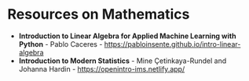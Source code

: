 # Resources on Mathematics

- **Introduction to Linear Algebra for Applied Machine Learning with Python** - Pablo Caceres - https://pabloinsente.github.io/intro-linear-algebra
- **Introduction to Modern Statistics** - Mine Çetinkaya-Rundel and Johanna Hardin - https://openintro-ims.netlify.app/